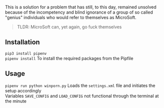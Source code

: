 This is a solution for a problem that has still, to this day, remained unsolved because of the incompetency and blind ignorance of a group of so called "genius" individuals who would refer to themselves as MicroSoft.

> TLDR: MicroSoft can, yet again, go fuck themselves

## Installation
``pip3 install pipenv``  
``pipenv install`` To install the required packages from the Pipfile
## Usage
``pipenv run python winporn.py`` Loads the ``settings.xml`` file and initiates the setup accordingly  
Variables ``SAVE_CONFIG`` and ``LOAD_CONFIG`` not functional through the terminal at the minute